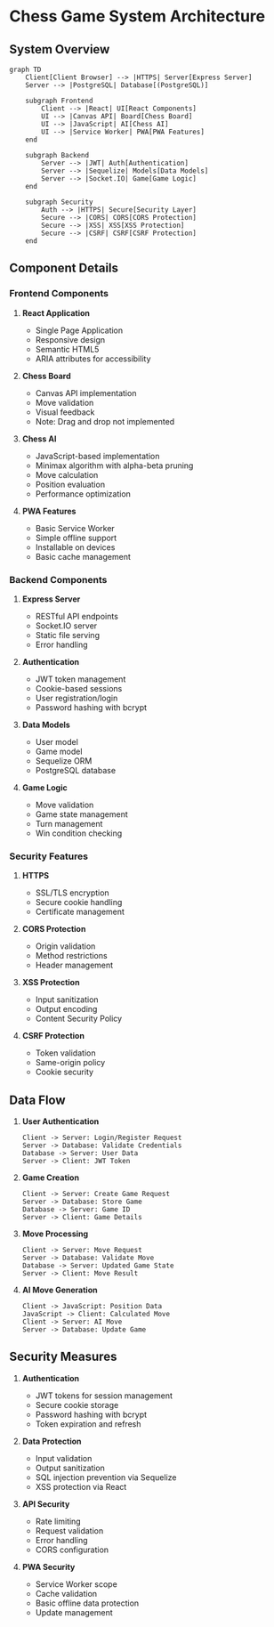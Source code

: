# Chess Game System Architecture

## System Overview

```mermaid
graph TD
    Client[Client Browser] --> |HTTPS| Server[Express Server]
    Server --> |PostgreSQL| Database[(PostgreSQL)]
    
    subgraph Frontend
        Client --> |React| UI[React Components]
        UI --> |Canvas API| Board[Chess Board]
        UI --> |JavaScript| AI[Chess AI]
        UI --> |Service Worker| PWA[PWA Features]
    end
    
    subgraph Backend
        Server --> |JWT| Auth[Authentication]
        Server --> |Sequelize| Models[Data Models]
        Server --> |Socket.IO| Game[Game Logic]
    end
    
    subgraph Security
        Auth --> |HTTPS| Secure[Security Layer]
        Secure --> |CORS| CORS[CORS Protection]
        Secure --> |XSS| XSS[XSS Protection]
        Secure --> |CSRF| CSRF[CSRF Protection]
    end
```

## Component Details

### Frontend Components
1. **React Application**
   - Single Page Application
   - Responsive design
   - Semantic HTML5
   - ARIA attributes for accessibility

2. **Chess Board**
   - Canvas API implementation
   - Move validation
   - Visual feedback
   - Note: Drag and drop not implemented

3. **Chess AI**
   - JavaScript-based implementation
   - Minimax algorithm with alpha-beta pruning
   - Move calculation
   - Position evaluation
   - Performance optimization

4. **PWA Features**
   - Basic Service Worker
   - Simple offline support
   - Installable on devices
   - Basic cache management

### Backend Components
1. **Express Server**
   - RESTful API endpoints
   - Socket.IO server
   - Static file serving
   - Error handling

2. **Authentication**
   - JWT token management
   - Cookie-based sessions
   - User registration/login
   - Password hashing with bcrypt

3. **Data Models**
   - User model
   - Game model
   - Sequelize ORM
   - PostgreSQL database

4. **Game Logic**
   - Move validation
   - Game state management
   - Turn management
   - Win condition checking

### Security Features
1. **HTTPS**
   - SSL/TLS encryption
   - Secure cookie handling
   - Certificate management

2. **CORS Protection**
   - Origin validation
   - Method restrictions
   - Header management

3. **XSS Protection**
   - Input sanitization
   - Output encoding
   - Content Security Policy

4. **CSRF Protection**
   - Token validation
   - Same-origin policy
   - Cookie security

## Data Flow

1. **User Authentication**
   ```
   Client -> Server: Login/Register Request
   Server -> Database: Validate Credentials
   Database -> Server: User Data
   Server -> Client: JWT Token
   ```

2. **Game Creation**
   ```
   Client -> Server: Create Game Request
   Server -> Database: Store Game
   Database -> Server: Game ID
   Server -> Client: Game Details
   ```

3. **Move Processing**
   ```
   Client -> Server: Move Request
   Server -> Database: Validate Move
   Database -> Server: Updated Game State
   Server -> Client: Move Result
   ```

4. **AI Move Generation**
   ```
   Client -> JavaScript: Position Data
   JavaScript -> Client: Calculated Move
   Client -> Server: AI Move
   Server -> Database: Update Game
   ```

## Security Measures

1. **Authentication**
   - JWT tokens for session management
   - Secure cookie storage
   - Password hashing with bcrypt
   - Token expiration and refresh

2. **Data Protection**
   - Input validation
   - Output sanitization
   - SQL injection prevention via Sequelize
   - XSS protection via React

3. **API Security**
   - Rate limiting
   - Request validation
   - Error handling
   - CORS configuration

4. **PWA Security**
   - Service Worker scope
   - Cache validation
   - Basic offline data protection
   - Update management 